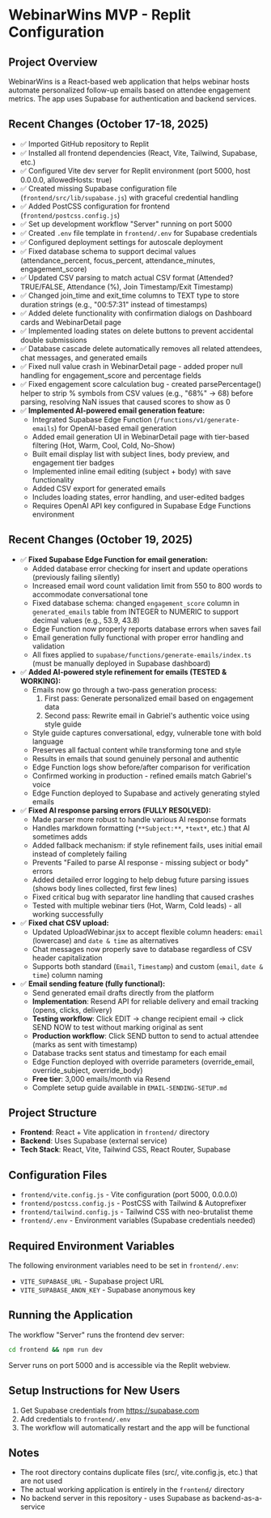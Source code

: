 # WebinarWins MVP - Replit Configuration

## Project Overview
WebinarWins is a React-based web application that helps webinar hosts automate personalized follow-up emails based on attendee engagement metrics. The app uses Supabase for authentication and backend services.

## Recent Changes (October 17-18, 2025)
- ✅ Imported GitHub repository to Replit
- ✅ Installed all frontend dependencies (React, Vite, Tailwind, Supabase, etc.)
- ✅ Configured Vite dev server for Replit environment (port 5000, host 0.0.0.0, allowedHosts: true)
- ✅ Created missing Supabase configuration file (`frontend/src/lib/supabase.js`) with graceful credential handling
- ✅ Added PostCSS configuration for frontend (`frontend/postcss.config.js`)
- ✅ Set up development workflow "Server" running on port 5000
- ✅ Created `.env` file template in `frontend/.env` for Supabase credentials
- ✅ Configured deployment settings for autoscale deployment
- ✅ Fixed database schema to support decimal values (attendance_percent, focus_percent, attendance_minutes, engagement_score)
- ✅ Updated CSV parsing to match actual CSV format (Attended? TRUE/FALSE, Attendance (%), Join Timestamp/Exit Timestamp)
- ✅ Changed join_time and exit_time columns to TEXT type to store duration strings (e.g., "00:57:31" instead of timestamps)
- ✅ Added delete functionality with confirmation dialogs on Dashboard cards and WebinarDetail page
- ✅ Implemented loading states on delete buttons to prevent accidental double submissions
- ✅ Database cascade delete automatically removes all related attendees, chat messages, and generated emails
- ✅ Fixed null value crash in WebinarDetail page - added proper null handling for engagement_score and percentage fields
- ✅ Fixed engagement score calculation bug - created parsePercentage() helper to strip % symbols from CSV values (e.g., "68%" → 68) before parsing, resolving NaN issues that caused scores to show as 0
- ✅ **Implemented AI-powered email generation feature:**
  - Integrated Supabase Edge Function (`/functions/v1/generate-emails`) for OpenAI-based email generation
  - Added email generation UI in WebinarDetail page with tier-based filtering (Hot, Warm, Cool, Cold, No-Show)
  - Built email display list with subject lines, body preview, and engagement tier badges
  - Implemented inline email editing (subject + body) with save functionality
  - Added CSV export for generated emails
  - Includes loading states, error handling, and user-edited badges
  - Requires OpenAI API key configured in Supabase Edge Functions environment

## Recent Changes (October 19, 2025)
- ✅ **Fixed Supabase Edge Function for email generation:**
  - Added database error checking for insert and update operations (previously failing silently)
  - Increased email word count validation limit from 550 to 800 words to accommodate conversational tone
  - Fixed database schema: changed `engagement_score` column in `generated_emails` table from INTEGER to NUMERIC to support decimal values (e.g., 53.9, 43.8)
  - Edge Function now properly reports database errors when saves fail
  - Email generation fully functional with proper error handling and validation
  - All fixes applied to `supabase/functions/generate-emails/index.ts` (must be manually deployed in Supabase dashboard)
- ✅ **Added AI-powered style refinement for emails (TESTED & WORKING):**
  - Emails now go through a two-pass generation process:
    1. First pass: Generate personalized email based on engagement data
    2. Second pass: Rewrite email in Gabriel's authentic voice using style guide
  - Style guide captures conversational, edgy, vulnerable tone with bold language
  - Preserves all factual content while transforming tone and style
  - Results in emails that sound genuinely personal and authentic
  - Edge Function logs show before/after comparison for verification
  - Confirmed working in production - refined emails match Gabriel's voice
  - Edge Function deployed to Supabase and actively generating styled emails
- ✅ **Fixed AI response parsing errors (FULLY RESOLVED):**
  - Made parser more robust to handle various AI response formats
  - Handles markdown formatting (`**Subject:**`, `*text*`, etc.) that AI sometimes adds
  - Added fallback mechanism: if style refinement fails, uses initial email instead of completely failing
  - Prevents "Failed to parse AI response - missing subject or body" errors
  - Added detailed error logging to help debug future parsing issues (shows body lines collected, first few lines)
  - Fixed critical bug with separator line handling that caused crashes
  - Tested with multiple webinar tiers (Hot, Warm, Cold leads) - all working successfully
- ✅ **Fixed chat CSV upload:**
  - Updated UploadWebinar.jsx to accept flexible column headers: `email` (lowercase) and `date & time` as alternatives
  - Chat messages now properly save to database regardless of CSV header capitalization
  - Supports both standard (`Email`, `Timestamp`) and custom (`email`, `date & time`) column naming
- ✅ **Email sending feature (fully functional):**
  - Send generated email drafts directly from the platform
  - **Implementation**: Resend API for reliable delivery and email tracking (opens, clicks, delivery)
  - **Testing workflow**: Click EDIT → change recipient email → click SEND NOW to test without marking original as sent
  - **Production workflow**: Click SEND button to send to actual attendee (marks as sent with timestamp)
  - Database tracks sent status and timestamp for each email
  - Edge Function deployed with override parameters (override_email, override_subject, override_body)
  - **Free tier**: 3,000 emails/month via Resend
  - Complete setup guide available in `EMAIL-SENDING-SETUP.md`

## Project Structure
- **Frontend**: React + Vite application in `frontend/` directory
- **Backend**: Uses Supabase (external service)
- **Tech Stack**: React, Vite, Tailwind CSS, React Router, Supabase

## Configuration Files
- `frontend/vite.config.js` - Vite configuration (port 5000, 0.0.0.0)
- `frontend/postcss.config.js` - PostCSS with Tailwind & Autoprefixer
- `frontend/tailwind.config.js` - Tailwind CSS with neo-brutalist theme
- `frontend/.env` - Environment variables (Supabase credentials needed)

## Required Environment Variables
The following environment variables need to be set in `frontend/.env`:
- `VITE_SUPABASE_URL` - Supabase project URL
- `VITE_SUPABASE_ANON_KEY` - Supabase anonymous key

## Running the Application
The workflow "Server" runs the frontend dev server:
```bash
cd frontend && npm run dev
```

Server runs on port 5000 and is accessible via the Replit webview.

## Setup Instructions for New Users
1. Get Supabase credentials from https://supabase.com
2. Add credentials to `frontend/.env`
3. The workflow will automatically restart and the app will be functional

## Notes
- The root directory contains duplicate files (src/, vite.config.js, etc.) that are not used
- The actual working application is entirely in the `frontend/` directory
- No backend server in this repository - uses Supabase as backend-as-a-service
